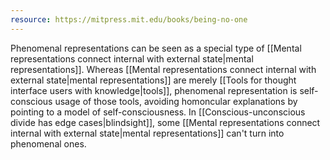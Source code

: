 ```yaml
---
resource: https://mitpress.mit.edu/books/being-no-one
---
```


Phenomenal representations can be seen as a special type of [[Mental representations connect internal with external state|mental representations]]. Whereas [[Mental representations connect internal with external state|mental representations]] are merely [[Tools for thought interface users with knowledge|tools]], phenomenal representation is self-conscious usage of those tools, avoiding homoncular explanations by pointing to a model of self-consciousness. In [[Conscious-unconscious divide has edge cases|blindsight]], some [[Mental representations connect internal with external state|mental representations]] can't turn into phenomenal ones.